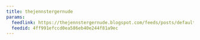 ```yaml
---
title: thejennstergernude
params:
  feedlink: https://thejennstergernude.blogspot.com/feeds/posts/default?alt=rss
  feedid: 4ff991efccd0ea586eb40e244f81a9ec
---
```


